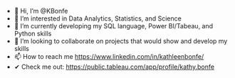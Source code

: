 - 👋 Hi, I’m @KBonfe
- 👀 I’m interested in Data Analytics, Statistics, and Science
- 🌱 I’m currently developing my SQL language, Power BI/Tabeau, and Python skills
- 💞️ I’m looking to collaborate on projects that would show and develop my skills
- 📫 How to reach me https://www.linkedin.com/in/kathleenbonfe/
- ✔ Check me out: https://public.tableau.com/app/profile/kathy.bonfe

<!---
KBonfe/KBonfe is a ✨ special ✨ repository because its `README.md` (this file) appears on your GitHub profile.
You can click the Preview link to take a look at your changes.
--->
